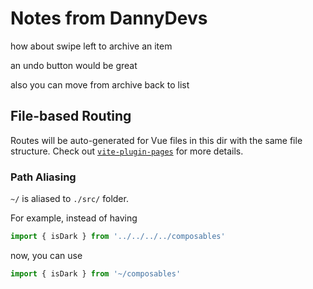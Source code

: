 # Notes from DannyDevs

how about swipe left to archive an item

an undo button would be great

also you can move from archive back to list

## File-based Routing

Routes will be auto-generated for Vue files in this dir with the same file structure.
Check out [`vite-plugin-pages`](https://github.com/hannoeru/vite-plugin-pages) for more details.

### Path Aliasing

`~/` is aliased to `./src/` folder.

For example, instead of having

```ts
import { isDark } from '../../../../composables'
```

now, you can use

```ts
import { isDark } from '~/composables'
```
